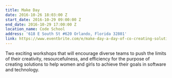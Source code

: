 ```yaml
---
title: Make Day
date: 2016-10-26 18:03:00 Z
start_date: 2016-10-29 09:00:00 Z
end_date: 2016-10-29 17:00:00 Z
location_name: Code School
address: '618 E South St #620 Orlando, Florida 32801'
link: https://www.eventbrite.com/e/make-day-a-day-of-co-creating-solutions-tickets-27761272714
---
```


Two exciting workshops that will encourage diverse teams to push the limits of their creativity, resourcefulness, and efficiency for the purpose of creating solutions to help women and girls to achieve their goals in software and technology.